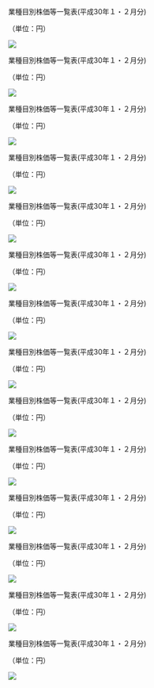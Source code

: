 業種目別株価等一覧表(平成30年１・２月分)

（単位：円）

![](https://www.nta.go.jp/tmp/f09dbdf6-ee72-472a-8ee1-245f2a3d043a/images/3c9610b517f07b9050d88542b2a67417016118ce5cbe874bb51f03683fb3dbb4.jpg)

業種目別株価等一覧表(平成30年１・２月分)

（単位：円）

![](https://www.nta.go.jp/tmp/f09dbdf6-ee72-472a-8ee1-245f2a3d043a/images/bb8ca628dd915d99d140090f36c34cf624a76b210af578a6acc5fb0d49ec1aab.jpg)

業種目別株価等一覧表(平成30年１・２月分)

（単位：円）

![](https://www.nta.go.jp/tmp/f09dbdf6-ee72-472a-8ee1-245f2a3d043a/images/4740b0322bbea3a8ac103c2d2eebbc4fd8e02c079ae7cab328d45eca8b8c311a.jpg)

業種目別株価等一覧表(平成30年１・２月分)

（単位：円）

![](https://www.nta.go.jp/tmp/f09dbdf6-ee72-472a-8ee1-245f2a3d043a/images/f349146ea97aa1578414aafdcbf807ced27efd91cb9dd143882643098754ebf9.jpg)

業種目別株価等一覧表(平成30年１・２月分)

（単位：円）

![](https://www.nta.go.jp/tmp/f09dbdf6-ee72-472a-8ee1-245f2a3d043a/images/ce2da04c94395cb1c962c176f1bf796a38bde1a0d3dff52af0c912dc338ceeb9.jpg)

業種目別株価等一覧表(平成30年１・２月分)

（単位：円）

![](https://www.nta.go.jp/tmp/f09dbdf6-ee72-472a-8ee1-245f2a3d043a/images/941381a8a3214aeac987152db4ee19ccca4ee76958cba57caa123b4527c4eb48.jpg)

業種目別株価等一覧表(平成30年１・２月分)

（単位：円）

![](https://www.nta.go.jp/tmp/f09dbdf6-ee72-472a-8ee1-245f2a3d043a/images/3a8966141ec55745005e4bbc5dd0df3f7d5223a9cefd54aab93fe8830b610d52.jpg)

業種目別株価等一覧表(平成30年１・２月分)

（単位：円）

![](https://www.nta.go.jp/tmp/f09dbdf6-ee72-472a-8ee1-245f2a3d043a/images/69b6df9a6be6aa77e316a421553876f9d0585fcd0257629c8b98ee5754232389.jpg)

業種目別株価等一覧表(平成30年１・２月分)

（単位：円）

![](https://www.nta.go.jp/tmp/f09dbdf6-ee72-472a-8ee1-245f2a3d043a/images/74f0d34aa4187ef0a00e05970112401c795bbae3879bcf6dd8b43088d47e3e0f.jpg)

業種目別株価等一覧表(平成30年１・２月分)

（単位：円）

![](https://www.nta.go.jp/tmp/f09dbdf6-ee72-472a-8ee1-245f2a3d043a/images/3c357d691bf27c7197ce479694f0365e46c2f38d1a72aee7b5474d18dd926420.jpg)

業種目別株価等一覧表(平成30年１・２月分)

（単位：円）

![](https://www.nta.go.jp/tmp/f09dbdf6-ee72-472a-8ee1-245f2a3d043a/images/e09162e079cf6b82f04bceb41c2ab8733812d0b2cb0f8c0e58a7647882d4b160.jpg)

業種目別株価等一覧表(平成30年１・２月分)

（単位：円）

![](https://www.nta.go.jp/tmp/f09dbdf6-ee72-472a-8ee1-245f2a3d043a/images/9152864413f49c7936f0e2d96b413c0e1488451fd5e80c6aa607b54e849a072e.jpg)

業種目別株価等一覧表(平成30年１・２月分)

（単位：円）

![](https://www.nta.go.jp/tmp/f09dbdf6-ee72-472a-8ee1-245f2a3d043a/images/37690759b9281fc22c90af5f7f3c213693d970c3260a15e99bc13bfea8c4e416.jpg)

業種目別株価等一覧表(平成30年１・２月分)

（単位：円）

![](https://www.nta.go.jp/tmp/f09dbdf6-ee72-472a-8ee1-245f2a3d043a/images/28d575b0d36ef8f178efa0d966b74619c9d4aecf186de11e096d67e3ea736344.jpg)